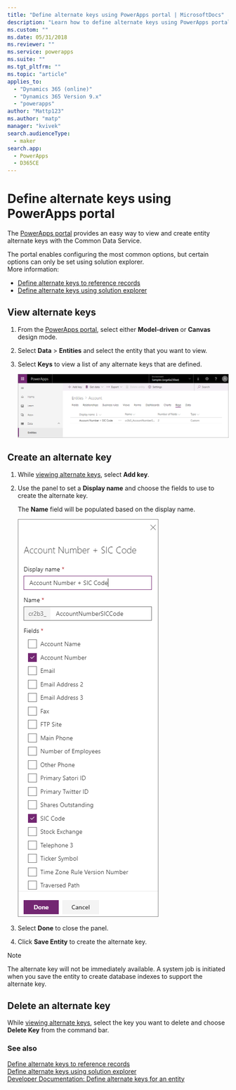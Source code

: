 ```yaml
---
title: "Define alternate keys using PowerApps portal | MicrosoftDocs"
description: "Learn how to define alternate keys using PowerApps portal"
ms.custom: ""
ms.date: 05/31/2018
ms.reviewer: ""
ms.service: powerapps
ms.suite: ""
ms.tgt_pltfrm: ""
ms.topic: "article"
applies_to: 
  - "Dynamics 365 (online)"
  - "Dynamics 365 Version 9.x"
  - "powerapps"
author: "Mattp123"
ms.author: "matp"
manager: "kvivek"
search.audienceType: 
  - maker
search.app: 
  - PowerApps
  - D365CE
---
```

# Define alternate keys using PowerApps portal

The [PowerApps portal](https://web.powerapps.com/?utm_source=padocs&utm_medium=linkinadoc&utm_campaign=referralsfromdoc) provides an easy way to view and create entity alternate keys with the Common Data Service.

The portal enables configuring the most common options, but certain options can only be set using solution explorer. <br />More information: 
- [Define alternate keys to reference records](define-alternate-keys-reference-records.md)
- [Define alternate keys using solution explorer](define-alternate-keys-solution-explorer.md)

## View alternate keys

1. From the [PowerApps portal](https://web.powerapps.com/?utm_source=padocs&utm_medium=linkinadoc&utm_campaign=referralsfromdoc), select either **Model-driven** or **Canvas** design mode.
2. Select **Data** > **Entities** and select the entity that you want to view.
3. Select **Keys** to view a list of any alternate keys that are defined.

    ![View alternate keys](media/view-alternate-keys-portal.png)

## Create an alternate key

1. While [viewing alternate keys](#view-alternate-keys), select **Add key**.
2. Use the panel to set a **Display name** and choose the fields to use to create the alternate key.

    The **Name** field will be populated based on the display name.

    ![Example Alternate Key Definition](media/alternate-key-account-number-sic-code.png)

1. Select **Done** to close the panel.
2. Click **Save Entity** to create the alternate key.

> [!NOTE]
> The alternate key will not be immediately available. A system job is initiated when you save the entity to create database indexes to support the alternate key.

## Delete an alternate key

While [viewing alternate keys](#view-alternate-keys), select the key you want to delete and choose **Delete Key** from the command bar.

### See also

[Define alternate keys to reference records](define-alternate-keys-reference-records.md)<br />
[Define alternate keys using solution explorer](define-alternate-keys-solution-explorer.md)<br />
[Developer Documentation: Define alternate keys for an entity](/dynamics365/customer-engagement/developer/define-alternate-keys-entity)
